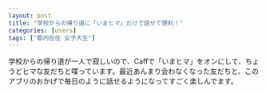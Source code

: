 ```yaml
---
layout: post
title: "学校からの帰り道に「いまヒマ」だけで話せて便利！"
categories: [users]
tags: ["都内在住 女子大生"]
---
```

学校からの帰り道が一人で寂しいので、Caffで「いまヒマ」をオンにして、ちょうどヒマな友だちと喋っています。最近あんまり会わなくなった友だちと、このアプリのおかげで毎日のように話せるようになってすごく楽しんでます。
